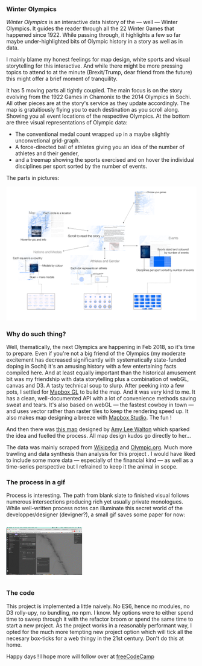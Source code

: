 ### Winter Olympics

*Winter Olympics* is an interactive data history of the — well — Winter Olympics. It guides the reader through all the 22 Winter Games that happened since 1922. While passing through, it highlights a few so far maybe under-highlighted bits of Olympic history in a story as well as in data.

I mainly blame my honest feelings for map design, white sports and visual storytelling for this interactive. And while there might be more pressing topics to attend to at the minute (Brexit/Trump, dear friend from the future) this might offer a brief moment of tranquility.

It has 5 moving parts all tightly coupled. The main focus is on the story evolving from the 1922 Games in Chamonix to the 2014 Olympics in Sochi. All other pieces are at the story's service as they update accordingly. The map is gratuitiously flying you to each destination as you scroll along. Showing you all event locations of the respective Olympics. At the bottom are three visual representations of Olympic data:

*   The conventional medal count wrapped up in a maybe slightly unconvetional grid-graph.
*   A force-directed ball of athletes giving you an idea of the number of athletes and their gender,
*   and a treemap showing the sports exercised and on hover the individual disciplines per sport sorted by the number of events.

The parts in pictures:

![rt](images/other/winter_olympics_explain.png)

### Why do such thing?

Well, thematically, the next Olympics are happening in Feb 2018, so it's time to prepare. Even if you're not a big friend of the Olympics (my moderate excitement has decreased significantly with systematically state-funded doping in Sochi) it's an amusing history with a few entertaining facts compiled here. And at least equally important than the historical amusement bit was my friendship with data storytelling plus a combination of webGL, canvas and D3. A tasty technical soup to slurp. After peeking into a few pots, I settled for [Mapbox GL](https://www.mapbox.com/mapbox-gl-js/api/) to build the map. And it was very kind to me. It has a clean, well-documented API with a lot of convenience methods saving sweat and tears. It's also based on webGL — the fastest cowboy in town — and uses vector rather than raster tiles to keep the rendering speed up. It also makes map designing a breeze with [Mapbox Studio](https://www.mapbox.com/mapbox-studio). The fun !

And then there was [this map](https://www.mapbox.com/blog/ski-mapbox-studio/) designed by [Amy Lee Walton](https://www.mapbox.com/about/team/amy-lee-walton/) which sparked the idea and fuelled the process. All map design kudos go directly to her...

The data was mainly scraped from [Wikipedia](https://en.wikipedia.org/wiki/Winter_Olympic_Games) and [Olympic.org](https://www.olympic.org). Much more trawling and data synthesis than analysis for this project . I would have liked to include some more data — especially of the financial kind — as well as a time-series perspective but I refrained to keep it the animal in scope.

### The process in a gif

Process is interesting. The path from blank slate to finished visual follows numerous intersections producing rich yet usually private monologues. While well-written process notes can illuminate this secret world of the developper/designer (devigner?), a small gif saves some paper for now:

![rt](images/other/winter_olympics_process.gif)


### The code

This project is implemented a little naively. No ES6, hence no modules, no D3 rolly-upy, no bundling, no npm. I know. My options were to either spend time to sweep through it with the refactor broom or spend the same time to start a new project. As the project works in a reasonably performant way, I opted for the much more tempting new project option which will tick all the necesary box-ticks for a web thingy in the 21st century. Don't do this at home.

Happy days ! I hope more will follow over at [freeCodeCamp](https://medium.freecodecamp.com/d3-and-canvas-in-3-steps-8505c8b27444#.pfx01hww5)